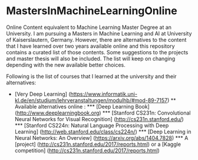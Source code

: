 # MastersInMachineLearningOnline
Online Content equivalent to Machine Learning Master Degree at an University. 
I am pursuing a Masters in Machine Learning and AI at University of Kaiserslautern, Germany. However, there are alternatives to the content that I have learned over two years available online and this repository contains a curated list of those contents. Some suggestions to the projects and master thesis will also be included. The list will keep on changing depending with the new available better choices.

Following is the list of courses that I learned at the university and their alternatives:

* [Very Deep Learning] (https://www.informatik.uni-kl.de/en/studium/lehrveranstaltungen/modulhb/#mod-89-7157)
  ** Available alternatives online :
    *** [Deep Learning Book] (http://www.deeplearningbook.org)
    *** [Stanford CS231n: Convolutional Neural Networks for Visual Recognition] (http://cs231n.stanford.edu/)
    *** [Stanford CS224n: Natural Language Processing with Deep Learning] (http://web.stanford.edu/class/cs224n/)
    *** [Deep Learning in Neural Networks: An Overview] (https://arxiv.org/abs/1404.7828)
    *** A [project] (http://cs231n.stanford.edu/2017/reports.html) or a [Kaggle competition] (http://cs231n.stanford.edu/2017/reports.html) 
